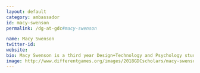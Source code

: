```yaml
---
layout: default
category: ambassador
id: macy-swenson
permalink: /dg-at-gdc#macy-swenson

name: Macy Swenson
twitter-id:
website:
bio: Macy Swenson is a third year Design+Technology and Psychology student at The New School in NYC. She’s interested in vast plethora of things, but is currently in love with the potential of compelling interactive narrative media to help others. 
image: http://www.differentgames.org/images/2018GDCscholars/macy-swenson.png
---
```


